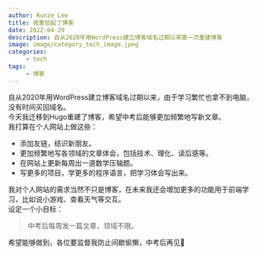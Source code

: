 ```yaml
---
author: Runze Lee
title: 我重拾起了博客
date: 2022-04-29
description: 自从2020年用WordPress建立博客域名过期以来第一次重建博客
image: image/category_tech_image.jpeg
categories: 
     - tech
tags:
     - 博客
---
```


自从2020年用WordPress建立博客域名过期以来，由于学习繁忙也拿不到电脑，没有时间买回域名。  
今天我迁移到Hugo重建了博客，希望中考后能够更加频繁地写新文章。  
我打算在个人网站上做这些：  
 - 添加友链，结识新朋友。
 - 更加频繁地写各领域的文章体会，包括技术、理化、读后感等。
 - 在网站上更新每周出一道数学压轴题。
 - 写更多的项目，学更多的程序语言，把学习体会写出来。
    
我对个人网站的需求当然不只是博客，在未来我还会增加更多的功能用于前端学习，比如说小游戏、查看天气等交互。  
设定一个小目标：  
> 中考后每周发一篇文章，领域不限。 
 
希望能够做到，各位要监督我防止间歇偷懒，中考后再见👋
